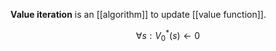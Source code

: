**Value iteration** is an [[algorithm]] to update [[value function]].

$$
\forall s: V_0^*(s) \leftarrow 0
$$